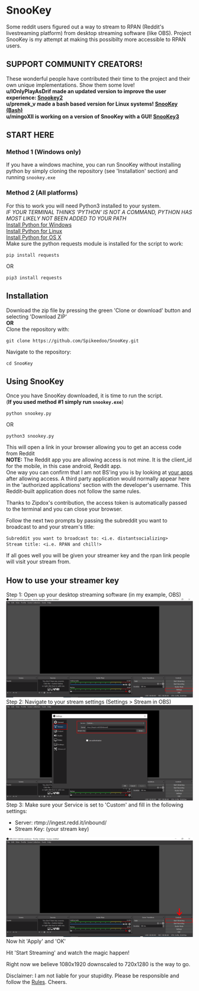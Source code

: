 # SnooKey
Some reddit users figured out a way to stream to RPAN (Reddit's livestreaming platform) from desktop streaming software 
(like OBS).  Project SnooKey is my attempt at making this possibilty more accessible to RPAN users.

## SUPPORT COMMUNITY CREATORS!
These wonderful people have contributed their time to the project and their own unique implementations.  Show them some love!  
**u/IOnlyPlayAsDrif made an updated version to improve the user experience: [Snookey2](https://github.com/IOnlyPlayAsDrift/Snookey2)**  
**u/premek_v made a bash based version for Linux systems! [SnooKey (Bash)](https://github.com/premek/rpan)**  
**u/mingoXII is working on a version of SnooKey with a GUI! [SnooKey3](https://github.com/warpspeedchic/Snookey3)**  

## START HERE
### Method 1 (Windows only)
If you have a windows machine, you can run SnooKey without installing python by simply cloning the repository
(see 'Installation' section) and running ```snookey.exe```

### Method 2 (All platforms)
For this to work you will need Python3 installed to your system.      
*IF YOUR TERMINAL THINKS 'PYTHON' IS NOT A COMMAND, PYTHON HAS MOST LIKELY NOT BEEN ADDED TO YOUR PATH*     
[Install Python for Windows](https://realpython.com/installing-python/#windows)   
[Install Python for Linux](https://realpython.com/installing-python/#linux)   
[Install Python for OS X](https://realpython.com/installing-python/#macos-mac-os-x)   
Make sure the python requests module is installed for the script to work:
```
pip install requests
```
OR
```
pip3 install requests
```

## Installation
Download the zip file by pressing the green 'Clone or download' button and selecting 'Download ZIP'   
**OR**    
Clone the repository with:
```
git clone https://github.com/Spikeedoo/SnooKey.git
```
Navigate to the repository:
```
cd SnooKey
```

## Using SnooKey
Once you have SnooKey downloaded, it is time to run the script.     
(**If you used method #1 simply run ```snookey.exe```**)
```
python snookey.py
```
OR
```
python3 snookey.py
```
This will open a link in your browser allowing you to get an access code from Reddit    
**NOTE:** The Reddit app you are allowing access is not mine.  It is the client_id for the mobile, in this case android, Reddit app.    
One way you can confirm that I am not BS'ing you is by looking at [your apps](https://www.reddit.com/prefs/apps/) after allowing access.
A third party application would normally appear here in the 'authorized applications' section with the developer's username.  This Reddit-built
application does not follow the same rules.

Thanks to Zipdox's contribution, the access token is automatically passed to the terminal and you can close your browser.   

Follow the next two prompts by passing the subreddit you want to broadcast to and your stream's title:
```
Subreddit you want to broadcast to: <i.e. distantsocializing>
Stream title: <i.e. RPAN and chill!>
```
If all goes well you will be given your streamer key and the rpan link people will visit your stream from.

## How to use your streamer key
Step 1: Open up your desktop streaming software (in my example, OBS)    
![snookey02](examples/snookey02.PNG)    
Step 2: Navigate to your stream settings (Settings > Stream in OBS)   
![snookey03](examples/snookey03.PNG)    
Step 3: Make sure your Service is set to 'Custom' and fill in the following settings:
- Server: rtmp://ingest.redd.it/inbound/
- Stream Key: (your stream key)

![snookey04](examples/snookey04.PNG)    
Now hit 'Apply' and 'OK'

Hit 'Start Streaming' and watch the magic happen!

Right now we believe 1080x1920 downscaled to 720x1280 is the way to go.

Disclaimer: I am not liable for your stupidity.  Please be responsible and follow the [Rules](https://www.redditinc.com/policies/broadcasting-content-policy).  Cheers.  

